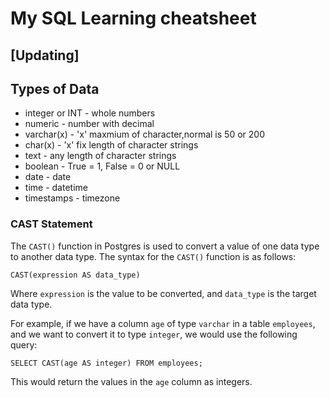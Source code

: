 # My SQL Learning cheatsheet
## [Updating]


## Types of Data

- integer or INT - whole numbers
- numeric - number with decimal
- varchar(x) - 'x' maxmium of character,normal is 50 or 200
- char(x) - 'x' fix length of character strings
- text - any length of character strings
- boolean - True = 1, False = 0 or NULL
- date - date
- time - datetime
- timestamps - timezone

### CAST Statement
The `CAST()` function in Postgres is used to convert a value of one data type to another data type. The syntax for the `CAST()` function is as follows:

```
CAST(expression AS data_type)

```

Where `expression` is the value to be converted, and `data_type` is the target data type.

For example, if we have a column `age` of type `varchar` in a table `employees`, and we want to convert it to type `integer`, we would use the following query:

```
SELECT CAST(age AS integer) FROM employees;

```

This would return the values in the `age` column as integers.
